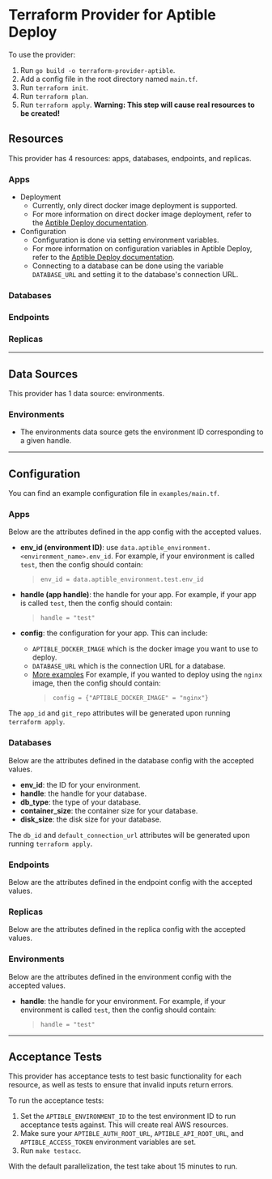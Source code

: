 # Terraform Provider for Aptible Deploy

To use the provider:

1. Run `go build -o terraform-provider-aptible`.
2. Add a config file in the root directory named `main.tf`.
3. Run `terraform init`.
4. Run `terraform plan`.
5. Run `terraform apply`. **Warning: This step will cause real resources to be created!**

## Resources

This provider has 4 resources: apps, databases, endpoints, and replicas.

### Apps

- Deployment
  - Currently, only direct docker image deployment is supported.
  - For more information on direct docker image deployment, refer to the
    [Aptible Deploy documentation](https://www.aptible.com/docs/core-concepts/apps/deploying-apps/image/deploying-with-docker-image/overview).
- Configuration
  - Configuration is done via setting environment variables.
  - For more information on configuration variables in Aptible Deploy, refer to
    the
    [Aptible Deploy documentation](https://www.aptible.com/docs/core-concepts/apps/deploying-apps/configuration).
  - Connecting to a database can be done using the variable `DATABASE_URL` and
    setting it to the database's connection URL.

### Databases

### Endpoints

### Replicas

---

## Data Sources

This provider has 1 data source: environments.

### Environments

- The environments data source gets the environment ID corresponding to a given
  handle.

---

## Configuration

You can find an example configuration file in `examples/main.tf`.

### Apps

Below are the attributes defined in the app config with the accepted values.

- **env_id (environment ID)**: use
  `data.aptible_environment.<environment_name>.env_id`. For example, if your
  environment is called `test`, then the config should contain:

  > `env_id = data.aptible_environment.test.env_id`

- **handle (app handle)**: the handle for your app.
   For example, if your app is called `test`, then the config should contain:

  > `handle = "test"`

- **config**: the configuration for your app. This can include:
  - `APTIBLE_DOCKER_IMAGE` which is the docker image you want to use to deploy.
  - `DATABASE_URL` which is the connection URL for a database.
  - [More examples](https://www.aptible.com/docs/core-concepts/apps/deploying-apps/configuration)
    For example, if you wanted to deploy using the `nginx` image, then the config should contain:
    > `config = {"APTIBLE_DOCKER_IMAGE" = "nginx"}`

The `app_id` and `git_repo` attributes will be generated upon running
`terraform apply`.

### Databases

Below are the attributes defined in the database config with the accepted values.

- **env_id**: the ID for your environment.
- **handle**: the handle for your database.
- **db_type**: the type of your database.
- **container_size**: the container size for your database.
- **disk_size**: the disk size for your database.

The `db_id` and `default_connection_url` attributes will be generated upon
running `terraform apply`.

### Endpoints

Below are the attributes defined in the endpoint config with the accepted values.

### Replicas

Below are the attributes defined in the replica config with the accepted values.

### Environments

Below are the attributes defined in the environment config with the accepted
values.

- **handle**: the handle for your environment.
  For example, if your environment is called `test`, then the config should
  contain:
  > `handle = "test"`

---

## Acceptance Tests

This provider has acceptance tests to test basic functionality for each
resource, as well as tests to ensure that invalid inputs return errors.

To run the acceptance tests:

1. Set the `APTIBLE_ENVIRONMENT_ID` to the test environment ID to run acceptance
   tests against. This will create real AWS resources.
2. Make sure your `APTIBLE_AUTH_ROOT_URL`, `APTIBLE_API_ROOT_URL`,
   and `APTIBLE_ACCESS_TOKEN` environment variables are set.
3. Run `make testacc`.

With the default parallelization, the test take about 15 minutes to run.
